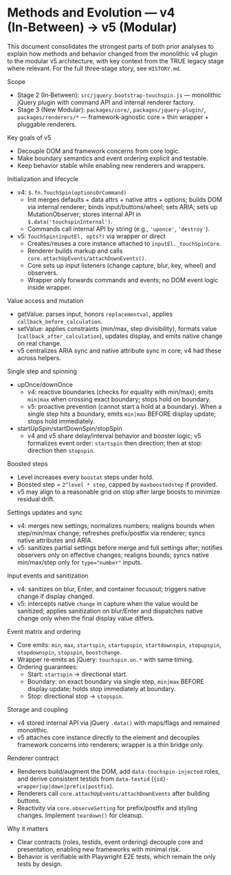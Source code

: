 # Methods and Evolution — v4 (In‑Between) → v5 (Modular)

This document consolidates the strongest parts of both prior analyses to explain how methods and behavior changed from the monolithic v4 plugin to the modular v5 architecture, with key context from the TRUE legacy stage where relevant. For the full three‑stage story, see `HISTORY.md`.

Scope
- Stage 2 (In‑Between): `src/jquery.bootstrap-touchspin.js` — monolithic jQuery plugin with command API and internal renderer factory.
- Stage 3 (New Modular): `packages/core/`, `packages/jquery-plugin/`, `packages/renderers/*` — framework‑agnostic core + thin wrapper + pluggable renderers.

Key goals of v5
- Decouple DOM and framework concerns from core logic.
- Make boundary semantics and event ordering explicit and testable.
- Keep behavior stable while enabling new renderers and wrappers.

Initialization and lifecycle
- v4: `$.fn.TouchSpin(optionsOrCommand)`
  - Init merges defaults + data attrs + native attrs + options; builds DOM via internal renderer; binds input/buttons/wheel; sets ARIA; sets up MutationObserver; stores internal API in `$.data('touchspinInternal')`.
  - Commands call internal API by string (e.g., `'uponce'`, `'destroy'`).
- v5: `TouchSpin(inputEl, opts?)` via wrapper or direct
  - Creates/reuses a core instance attached to `inputEl._touchSpinCore`.
  - Renderer builds markup and calls `core.attachUpEvents/attachDownEvents()`.
  - Core sets up input listeners (change capture, blur, key, wheel) and observers.
  - Wrapper only forwards commands and events; no DOM event logic inside wrapper.

Value access and mutation
- getValue: parses input, honors `replacementval`, applies `callback_before_calculation`.
- setValue: applies constraints (min/max, step divisibility), formats value (`callback_after_calculation`), updates display, and emits native change on real change.
- v5 centralizes ARIA sync and native attribute sync in core; v4 had these across helpers.

Single step and spinning
- upOnce/downOnce
  - v4: reactive boundaries (checks for equality with min/max); emits `min|max` when crossing exact boundary; stops hold on boundary.
  - v5: proactive prevention (cannot start a hold at a boundary). When a single step hits a boundary, emits `min|max` BEFORE display update; stops hold immediately.
- startUpSpin/startDownSpin/stopSpin
  - v4 and v5 share delay/interval behavior and booster logic; v5 formalizes event order: `startspin` then direction; then at stop: direction then `stopspin`.

Boosted steps
- Level increases every `boostat` steps under hold.
- Boosted step = `2^level * step`, capped by `maxboostedstep` if provided.
- v5 may align to a reasonable grid on stop after large boosts to minimize residual drift.

Settings updates and sync
- v4: merges new settings; normalizes numbers; realigns bounds when step/min/max change; refreshes prefix/postfix via renderer; syncs native attributes and ARIA.
- v5: sanitizes partial settings before merge and full settings after; notifies observers only on effective changes; realigns bounds; syncs native min/max/step only for `type="number"` inputs.

Input events and sanitization
- v4: sanitizes on blur, Enter, and container focusout; triggers native change if display changed.
- v5: intercepts native `change` in capture when the value would be sanitized; applies sanitization on blur/Enter and dispatches native change only when the final display value differs.

Event matrix and ordering
- Core emits: `min`, `max`, `startspin`, `startupspin`, `startdownspin`, `stopupspin`, `stopdownspin`, `stopspin`, `boostchange`.
- Wrapper re‑emits as jQuery: `touchspin.on.*` with same timing.
- Ordering guarantees:
  - Start: `startspin` → directional start.
  - Boundary: on exact boundary via single step, `min|max` BEFORE display update; holds stop immediately at boundary.
  - Stop: directional stop → `stopspin`.

Storage and coupling
- v4 stored internal API via jQuery `.data()` with maps/flags and remained monolithic.
- v5 attaches core instance directly to the element and decouples framework concerns into renderers; wrapper is a thin bridge only.

Renderer contract
- Renderers build/augment the DOM, add `data-touchspin-injected` roles, and derive consistent testids from `data-testid` (`{id}-wrapper|up|down|prefix|postfix`).
- Renderers call `core.attachUpEvents/attachDownEvents` after building buttons.
- Reactivity via `core.observeSetting` for prefix/postfix and styling changes. Implement `teardown()` for cleanup.

Why it matters
- Clear contracts (roles, testids, event ordering) decouple core and presentation, enabling new frameworks with minimal risk.
- Behavior is verifiable with Playwright E2E tests, which remain the only tests by design.

